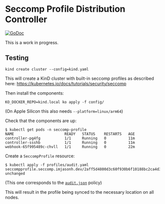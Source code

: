 # Seccomp Profile Distribution Controller

[![GoDoc](https://godoc.org/github.com/imjasonh/seccomp-profile?status.svg)](https://godoc.org/github.com/imjasonh/seccomp-profile)

This is a work in progress.

## Testing

```
kind create cluster --config=kind.yaml
```

This will create a KinD cluster with built-in seccomp profiles as described here: https://kubernetes.io/docs/tutorials/security/seccomp

Then install the components:

```
KO_DOCKER_REPO=kind.local ko apply -f config/
```

(On Apple Silicon this also needs `--platform=linux/arm64`)

Check that the components are up:

```
$ kubectl get pods -n seccomp-profile
NAME                       READY   STATUS    RESTARTS   AGE
controller-pg4fg           1/1     Running   0          11m
controller-ssshb           1/1     Running   0          11m
webhook-65f995489c-chvll   1/1     Running   0          22m
```

Create a `SeccompProfile` resource:

```
$ kubectl apply -f profiles/audit.yaml
seccompprofile.seccomp.imjasonh.dev/2aff5d4800d3c60f930b6f10188bc2ca4d366359246bec86de6dc0d6ed61d818 unchanged
```

(This one corresponds to the [`audit.json`](./profiles/audit.json) policy)

This will result in the profile being synced to the necessary location on all nodes.
